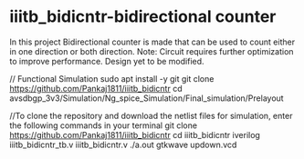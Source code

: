 # iiitb_bidicntr-bidirectional counter
In this project Bidirectional counter is made that can be used to count either in one direction or both direction.
Note: Circuit requires further optimization to improve performance. Design yet to be modified.

// Functional Simulation
sudo apt install -y git
git clone https://github.com/Pankaj1811/iiitb_bidicntr
cd avsdbgp_3v3/Simulation/Ng_spice_Simulation/Final_simulation/Prelayout

//To clone the repository and download the netlist files for simulation, enter the following commands in your terminal
git clone https://github.com/Pankaj1811/iiitb_bidicntr
cd iiitb_bidicntr
iverilog iiitb_bidicntr_tb.v iiitb_bidicntr.v
./a.out
gtkwave updown.vcd
